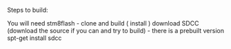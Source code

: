 Steps to build:

You will need stm8flash - clone and build ( install )
download SDCC (download the source if you can and try to build) - there is a prebuilt version spt-get install sdcc

